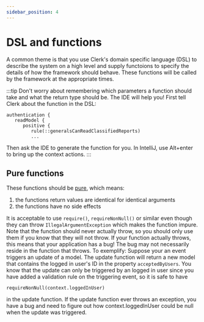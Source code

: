 ```yaml
---
sidebar_position: 4
---
```


# DSL and functions

A common theme is that you use Clerk's domain specific language (DSL) to describe the system on a high level and supply 
functoions to specify the details of how the framework should behave. These functions will
be called by the framework at the appropriate times.

:::tip
Don't worry about remembering which parameters a function should take and what the return
type should be. The IDE will help you! First tell Clerk about the function in the DSL:
```
authentication {
   readModel {
      positive {
         rule(::generalsCanReadClassifiedReports)
         ...
```
Then ask the IDE to generate the function for you. In IntelliJ, use Alt+enter to bring up the context actions.
:::

## Pure functions

These functions should be [pure](https://en.wikipedia.org/wiki/Pure_function), which means:

1. the functions return values are identical for identical arguments
2. the functions have no side effects

It is acceptable to use `require()`, `requireNonNull()` or similar even though they can throw `IllegalArgumentException` which
makes the
function impure. Note that the function should never actually throw, so you should only use them if you know that they
will not throw. If your function actually throws, this means that your application has a bug! The bug may not
necessarily reside in the function that throws. To exemplify: Suppose your an event triggers an update of a model. The
update function will return a new model that contains the logged in user's ID in the property `acceptedByUsers`. You
know that the update can only be triggered by an logged in user since you have added a validation rule on the triggering
event, so it is safe to have 

```
requireNonNull(context.loggedInUser)
```
 in the update function. If the update function ever
throws an exception, you have a bug and need to figure out how context.loggedInUser could be null when
the update was triggered.
